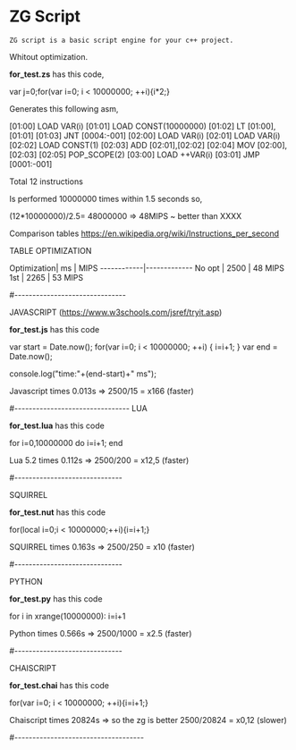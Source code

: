 # ZG Script
	ZG script is a basic script engine for your c++ project.


Whitout optimization.



<b>for_test.zs</b> has this code,

var j=0;for(var i=0; i < 10000000; ++i){i*2;}

Generates this following asm,


[01:00]	LOAD	VAR(i)
[01:01]	LOAD	CONST(10000000)
[01:02]	LT	[01:00],[01:01]
[01:03]	JNT	[0004:-001]
[02:00]	LOAD	VAR(i)
[02:01]	LOAD	VAR(i)
[02:02]	LOAD	CONST(1)
[02:03]	ADD	[02:01],[02:02]
[02:04]	MOV	[02:00],[02:03]
[02:05]	POP_SCOPE(2)
[03:00]	LOAD	++VAR(i)
[03:01]	JMP	[0001:-001]




Total 12 instructions


Is performed 10000000 times within 1.5 seconds so,

(12*10000000)/2.5= 48000000 => 48MIPS ~ better than XXXX 

Comparison tables https://en.wikipedia.org/wiki/Instructions_per_second

TABLE OPTIMIZATION

Optimization|  ms |  MIPS
------------|------------- 
No opt      |  2500 |  48 MIPS       
1st         |  2265 |  53 MIPS



#-------------------------------

JAVASCRIPT (https://www.w3schools.com/jsref/tryit.asp)

<b>for_test.js</b> has this code

var start = Date.now();
for(var i=0; i < 10000000; ++i)
{
	i=i+1;
}
var end = Date.now();

console.log("time:"+(end-start)+" ms");

Javascript times 0.013s => 2500/15 = x166 (faster)

#--------------------------------
LUA

<b>for_test.lua</b> has this code

for i=0,10000000 do 
  i=i+1; 
end



Lua 5.2 times 0.112s =>  2500/200 = x12,5 (faster)

#------------------------------

SQUIRREL

<b>for_test.nut</b> has this code

for(local i=0;i < 10000000;++i){i=i+1;}

SQUIRREL times 0.163s => 2500/250 = x10 (faster)

#------------------------------

PYTHON

<b>for_test.py</b> has this code

for i in xrange(10000000):
	i=i+1

Python times 0.566s => 2500/1000 = x2.5 (faster)

#------------------------------

CHAISCRIPT

<b>for_test.chai</b> has this code

for(var i=0; i < 10000000; ++i){i=i+1;}

Chaiscript times 20824s => so the zg is better 2500/20824 = x0,12 (slower)



#------------------------------------





